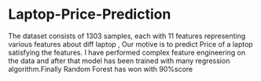 # Laptop-Price-Prediction
The dataset consists of 1303 samples, each with 11 features representing various features about diff laptop , Our motive is to predict Price of a laptop satisfying the features. I have performed complex feature engineering on the data and after that model has been trained with many regression algorithm.Finally Random Forest has won with 90%score   
